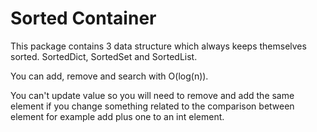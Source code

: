 # Sorted Container
This package contains 3 data structure which always keeps themselves sorted.
SortedDict, SortedSet and SortedList.

You can add, remove and search with O(log(n)).

You can't update value so you will need to remove and add the same element if you change something related to the comparison between element for example add plus one to an int element.

